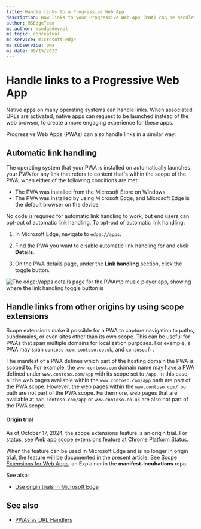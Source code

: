 ```yaml
---
title: Handle links to a Progressive Web App
description: How links to your Progressive Web App (PWA) can be handled by your app rather than by the web browser.
author: MSEdgeTeam
ms.author: msedgedevrel
ms.topic: conceptual
ms.service: microsoft-edge
ms.subservice: pwa
ms.date: 09/15/2022
---
```

# Handle links to a Progressive Web App

Native apps on many operating systems can handle links.  When associated URLs are activated, native apps can request to be launched instead of the web browser, to create a more engaging experience for these apps.

Progressive Web Apps (PWAs) can also handle links in a similar way.

<!--
link handling vs. url handling:
Although the present file name is handle-urls.md, this file was repurposed to cover link handling rather than URL handlers.
The PWA URL handlers feature was removed from Chromium.
See also [PWAs as URL Handlers](https://web.dev/pwa-url-handler/).
-->


<!-- ====================================================================== -->
## Automatic link handling

The operating system that your PWA is installed on automatically launches your PWA for any link that refers to content that's within the scope of the PWA, when either of the following conditions are met:

* The PWA was installed from the Microsoft Store on Windows.
* The PWA was installed by using Microsoft Edge, and Microsoft Edge is the default browser on the device.

No code is required for automatic link handling to work, but end users can opt-out of automatic link handling. To opt-out of automatic link handling:

1. In Microsoft Edge, navigate to `edge://apps`.

1. Find the PWA you want to disable automatic link handling for and click **Details**.

1. On the PWA details page, under the **Link handling** section, click the toggle button.

![The edge://apps details page for the PWAmp music player app, showing where the link handling toggle button is](./handle-urls-images/link-handling-opt-out.png)


<!-- ====================================================================== -->
## Handle links from other origins by using scope extensions

Scope extensions make it possible for a PWA to capture navigation to paths, subdomains, or even sites other than its own scope.  This can be useful for PWAs that span multiple domains for localization purposes.  For example, a PWA may span `contoso.com`, `contoso.co.uk`, and `contoso.fr`.

The manifest of a PWA defines which part of the hosting domain the PWA is scoped to.  For example, the `www.contoso.com` domain name may have a PWA defined under `www.contoso.com/app` with its scope set to `/app`.  In this case, all the web pages available within the `www.contoso.com/app` path are part of the PWA scope.  However, the web pages within the `www.contoso.com/foo` path are not part of the PWA scope.  Furthermore, web pages that are available at `bar.contoso.com/app` or `www.contoso.co.uk` are also not part of the PWA scope.


<!-- ------------------------------ -->
#### Origin trial

As of October 17, 2024, the scope extensions feature is an origin trial.  For status, see [Web app scope extensions feature](https://chromestatus.com/feature/5746537956114432) at Chrome Platform Status.

When the feature can be used in Microsoft Edge and is no longer in origin trial, the feature will be documented in the present article.  See [Scope Extensions for Web Apps](https://github.com/WICG/manifest-incubations/blob/gh-pages/scope_extensions-explainer.md), an Explainer in the **manifest-incubations** repo.

See also:
* [Use origin trials in Microsoft Edge](../../origin-trials/index.md)


<!-- ====================================================================== -->
## See also

* [PWAs as URL Handlers](https://web.dev/pwa-url-handler/)
